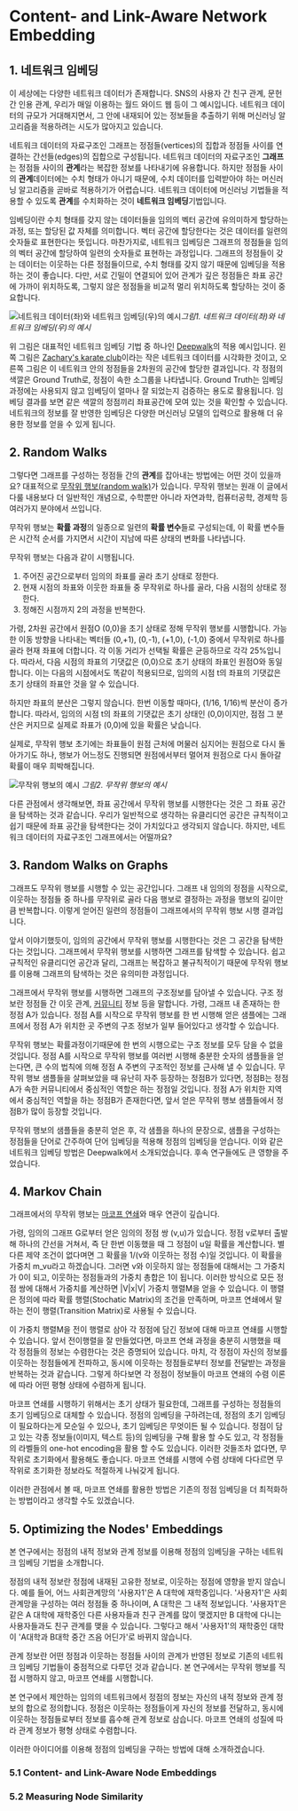 # Content- and Link-Aware Network Embedding

## 1. 네트워크 임베딩

   이 세상에는 다양한 네트워크 데이터가 존재합니다.
   SNS의 사용자 간 친구 관계, 문헌 간 인용 관계, 우리가 매일 이용하는 월드 와이드 웹 등이 그 예시입니다.
   네트워크 데이터의 규모가 거대해지면서, 그 안에 내재되어 있는 정보들을 추출하기 위해 머신러닝 알고리즘을 적용하려는 시도가 많아지고 있습니다.

   네트워크 데이터의 자료구조인 그래프는 정점들(vertices)의 집합과 정점들 사이를 연결하는 간선들(edges)의 집합으로 구성됩니다.
   네트워크 데이터의 자료구조인 **그래프**는 정점들 사이의 **관계**라는 복잡한 정보를 나타내기에 유용합니다.
   하지만 정점들 사이의 **관계**데이터에는 수치 형태가 아니기 때문에, 수치 데이터를 입력받아야 하는 머신러닝 알고리즘을 곧바로 적용하기가 어렵습니다.
   네트워크 데이터에 머신러닝 기법들을 적용할 수 있도록 **관계**를 수치화하는 것이 **네트워크 임베딩**기법입니다.

   임베딩이란 수치 형태를 갖지 않는 데이터들을 임의의 벡터 공간에 유의미하게 할당하는 과정, 또는 할당된 값 자체를 의미합니다.
   벡터 공간에 할당한다는 것은 데이터를 일련의 숫자들로 표현한다는 뜻입니다.
   마찬가지로, 네트워크 임베딩은 그래프의 정점들을 임의의 벡터 공간에 할당하여 일련의 숫자들로 표현하는 과정입니다.
   그래프의 정점들이 갖는 데이터는 이웃하는 다른 정점들이므로, 수치 형태를 갖지 않기 때문에 임베딩을 적용하는 것이 좋습니다.
   다만, 서로 긴밀이 연결되어 있어 관계가 깊은 정점들은 좌표 공간에 가까이 위치하도록, 그렇지 않은 정점들을 비교적 멀리 위치하도록 할당하는 것이 중요합니다.

   ![네트워크 데이터(좌)와 네트워크 임베딩(우)의 예시](./resources/Deepwalk_Karate.png)*그림1. 네트워크 데이터(좌)와 네트워크 임베딩(우)의 예시*

   위 그림은 대표적인 네트워크 임베딩 기법 중 하나인 [Deepwalk](https://arxiv.org/abs/1403.6652)의 적용 예시입니다.
   왼쪽 그림은 [Zachary's karate club](https://en.wikipedia.org/wiki/Zachary%27s_karate_club)이라는 작은 네트워크 데이터를 시각화한 것이고, 오른쪽 그림은 이 네트워크 안의 정점들을 2차원의 공간에 할당한 결과입니다.
   각 정점의 색깔은 Ground Truth로, 정점이 속한 소그룹을 나타냅니다.
   Ground Truth는 임베딩 과정에는 사용되지 않고 임베딩이 얼마나 잘 되었는지 검증하는 용도로 활용됩니다.
   임베딩 결과를 보면 같은 색깔의 정점끼리 좌표공간에 모여 있는 것을 확인할 수 있습니다.
   네트워크의 정보를 잘 반영한 임베딩은 다양한 머신러닝 모델의 입력으로 활용해 더 유용한 정보를 얻을 수 있게 됩니다.

## 2. Random Walks

   그렇다면 그래프를 구성하는 정점들 간의 **관계**를 잡아내는 방법에는 어떤 것이 있을까요?
   대표적으로 [무작위 행보(random walk)](https://en.wikipedia.org/wiki/Random_walk)가 있습니다.
   무작위 행보는 원래 이 글에서 다룰 내용보다 더 일반적인 개념으로, 수학뿐만 아니라 자연과학, 컴퓨터공학, 경제학 등 여러가지 분야에서 쓰입니다.

   무작위 행보는 **확률 과정**의 일종으로 일련의 **확률 변수**들로 구성되는데, 이 확률 변수들은 시간적 순서를 가지면서 시간이 지남에 따른 상태의 변화를 나타냅니다.

   <!-- 무작위 행보 시행 과정 -->
   무작위 행보는 다음과 같이 시행됩니다.

   1. 주어진 공간으로부터 임의의 좌표를 골라 초기 상태로 정한다.
   2. 현재 시점의 좌표와 이웃한 좌표들 중 무작위로 하나를 골라, 다음 시점의 상태로 정한다.
   3. 정해진 시점까지 2의 과정을 반복한다.

   <!-- 무작위 행보 시행의 성질 -->
   가령, 2차원 공간에서 원점O (0,0)을 초기 상태로 정해 무작위 행보를 시행합니다.
   가능한 이동 방향을 나타내는 벡터들 (0,+1), (0,-1), (+1,0), (-1,0) 중에서 무작위로 하나를 골라 현재 좌표에 더합니다.
   각 이동 거리가 선택될 확률은 균등하므로 각각 25%입니다.
   따라서, 다음 시점의 좌표의 기댓값은 (0,0)으로 초기 상태의 좌표인 원점O와 동일합니다.
   이는 다음의 시점에서도 똑같이 적용되므로, 임의의 시점 t의 좌표의 기댓값은 초기 상태의 좌표안 것을 알 수 있습니다.

   하지만 좌표의 분산은 그렇지 않습니다.
   한번 이동할 때마다, (1/16, 1/16)씩 분산이 증가합니다.
   따라서, 임의의 시점 t의 좌표의 기댓값은 초기 상태인 (0,0)이지만, 점점 그 분산은 커지므로 실제로 좌표가 (0,0)에 있을 확률은 낮습니다.

   실제로, 무작위 행보 초기에는 좌표들이 원점 근처에 머물러 심지어는 원점으로 다시 돌아가기도 하나,
   행보가 어느정도 진행되면 원점에서부터 멀어져 원점으로 다시 돌아갈 확률이 매우 희박해집니다.

   ![무작위 행보의 예시](./resources/Random_Walk.png)
   *그림2. 무작위 행보의 예시*

   다른 관점에서 생각해보면, 좌표 공간에서 무작위 행보를 시행한다는 것은 그 좌표 공간을 탐색하는 것과 같습니다.
   우리가 일반적으로 생각하는 유클리디언 공간은 규칙적이고 쉽기 때문에 좌표 공간을 탐색한다는 것이 가치있다고 생각되지 않습니다.
   하지만, 네트워크 데이터의 자료구조인 그래프에서는 어떨까요?

## 3. Random Walks on Graphs

   <!-- 랜덤워크를 그래프에도 적용할 수 있음을 보인다. -->
   그래프도 무작위 행보를 시행할 수 있는 공간입니다.
   그래프 내 임의의 정점을 시작으로, 이웃하는 정점들 중 하나를 무작위로 골라 다음 행보로 결정하는 과정을 행보의 길이만큼 반복합니다.
   이렇게 얻어진 일련의 정점들이 그래프에서의 무작위 행보 시행 결과입니다.

   <!-- 그래프에서 랜덤워크 시행의 의미 -->
   앞서 이야기했듯이, 임의의 공간에서 무작위 행보를 시행한다는 것은 그 공간을 탐색한다는 것입니다.
   그래프에서 무작위 행보를 시행하면 그래프를 탐색할 수 있습니다.
   쉽고 규칙적인 유클리디언 공간과 달리, 그래프는 복잡하고 불규칙적이기 때문에 무작위 행보를 이용해 그래프의 탐색하는 것은 유의미한 과정입니다.

   그래프에서 무작위 행보를 시행하면 그래프의 구조정보를 담아낼 수 있습니다.
   구조 정보란 정점들 간 이웃 관계, [커뮤니티](https://en.wikipedia.org/wiki/Community_structure) 정보 등을 말합니다.
   가령, 그래프 내 존재하는 한 정점 A가 있습니다.
   정점 A를 시작으로 무작위 행보를 한 번 시행해 얻은 샘플에는 그래프에서 정점 A가 위치한 곳 주변의 구조 정보가 일부 들어있다고 생각할 수 있습니다.

   <!-- 랜덤워크를 충분히 시행하여 확률 과정의 기댓값을 구함. -->
   무작위 행보는 확률과정이기때문에 한 번의 시행으로는 구조 정보를 모두 담을 수 없을 것입니다.
   정점 A를 시작으로 무작위 행보를 여러번 시행해 충분한 숫자의 샘플들을 얻는다면, 큰 수의 법칙에 의해 정점 A 주변의 구조적인 정보를 근사해 낼 수 있습니다.
   무작위 행보 샘플들을 살펴보았을 때 유난히 자주 등장하는 정점B가 있다면, 정점B는 정점A가 속한 커뮤니티에서 중심적인 역할은 하는 정점일 것입니다.
   정점 A가 위치한 지역에서 중심적인 역할을 하는 정점B가 존재한다면, 앞서 얻은 무작위 행보 샘플들에서 정점B가 많이 등장할 것입니다.

   무작위 행보의 샘플들을 충분히 얻은 후, 각 샘플을 하나의 문장으로, 샘플을 구성하는 정점들을 단어로 간주하여 단어 임베딩을 적용해 정점의 임베딩을 얻습니다.
   이와 같은 네트워크 임베딩 방법은 Deepwalk에서 소개되었습니다.
   후속 연구들에도 큰 영향을 주었습니다.

## 4. Markov Chain

   그래프에서의 무작위 행보는 [마코프 연쇄](https://en.wikipedia.org/wiki/Markov_chain)와 매우 연관이 깊습니다.

   가령, 임의의 그래프 G로부터 얻은 임의의 정점 쌍 (v,u)가 있습니다.
   정점 v로부터 출발해 하나의 간선을 거쳐서, 즉 단 한번 이동했을 때 그 정점이 u일 확률을 계산합니다.
   별다른 제약 조건이 없다며면 그 확률을 1/(v와 이웃하는 정점 수)일 것입니다.
   이 확률을 가중치 m_vu라고 하겠습니다.
   그러면 v와 이웃하지 않는 정점들에 대해서는 그 가중치가 0이 되고, 이웃하는 정점들과의 가중치 총합은 1이 됩니다.
   이러한 방식으로 모든 정점 쌍에 대해서 가중치를 계산하면 |V|x|V| 가중치 행렬M을 얻을 수 있습니다.
   이 행렬은 정의에 따라 확률 행렬(Stochatic Matrix)의 조건을 만족하며, 마코프 연쇄에서 말하는 전이 행렬(Transition Matrix)로 사용될 수 있습니다.

   이 가중치 행렬M을 전이 행렬로 삼아 각 정점에 담긴 정보에 대해 마코프 연쇄를 시행할 수 있습니다.
   앞서 전이행렬을 잘 만들었다면, 마코프 연쇄 과정을 충분히 시행했을 때 각 정점들의 정보는 수렴한다는 것은 증명되어 있습니다.
   마치, 각 정점이 자신의 정보를 이웃하는 정점들에게 전파하고, 동시에 이웃하는 정점들로부터 정보를 전달받는 과정을 반복하는 것과 같습니다.
   그렇게 하다보면 각 정점이 정보들이 마코프 연쇄의 수렴 이론에 따라 어떤 평형 상태에 수렴하게 됩니다.
   <!-- 그 수렴 상태에서 정점 정보들의 분포가 그래프의 구조정보가 잘 반영된 상태라고 볼 수 있습니다. -->

   <!-- 초기 임베딩의 필요성 -->
   마코프 연쇄를 시행하기 위해서는 초기 상태가 필요한데, 그래프를 구성하는 정점들의 초기 임베딩으로 대체할 수 있습니다.
   정점의 임베딩을 구하려는데, 정점의 초기 임베딩이 필요하다는게 모순일 수 있으나, 초기 임베딩은 무엇이든 될 수 있습니다.
   정점이 담고 있는 각종 정보들(이미지, 텍스트 등)의 임베딩을 구해 활용 할 수도 있고, 각 정점들의 라벨들의 one-hot encoding을 활용 할 수도 있습니다.
   이러한 것들조차 없다면, 무작위로 초기화에서 활용해도 좋습니다.
   마코프 연쇄를 시행에 수렴 상태에 다다르면 무작위로 초기화한 정보라도 적절하게 나눠갖게 됩니다.

   이러한 관점에서 볼 때, 마코프 연쇄를 활용한 방법은 기존의 정점 임베딩을 더 최적화하는 방법이라고 생각할 수도 있겠습니다.

## 5. Optimizing the Nodes' Embeddings

   본 연구에서는 정점의 내적 정보와 관계 정보를 이용해 정점의 임베딩을 구하는 네트워크 임베딩 기법을 소개합니다.

   정점의 내적 정보란 정점에 내재된 고유한 정보로, 이웃하는 정점에 영향을 받지 않습니다.
   예를 들어, 어느 사회관계망의 '사용자1'은 A 대학에 재학중입니다.
   '사용자1'은 사회관계망을 구성하는 여러 정점들 중 하나이며, A 대학은 그 내적 정보입니다.
   '사용자1'은 같은 A 대학에 재학중인 다른 사용자들과 친구 관계를 많이 맺겠지만 B 대학에 다니는 사용자들과도 친구 관계를 맺을 수 있습니다.
   그렇다고 해서 '사용자1'의 재학중인 대학이 'A대학과 B대학 중간 즈음 어딘가'로 바뀌지 않습니다.

   관계 정보란 어떤 정점과 이웃하는 정점들 사이의 관계가 반영된 정보로 기존의 네트워크 임베딩 기법들이 중점적으로 다루던 것과 같습니다.
   본 연구에서는 무작위 행보를 직접 시행하지 않고, 마코프 연쇄를 시행합니다.

   본 연구에서 제안하는 임의의 네트워크에서 정점의 정보는 자신의 내적 정보와 관계 정보의 합으로 정의합니다.
   정점은 이웃하는 정점들이게 자신의 정보를 전달하고, 동시에 이웃하는 정점들로부터 정보를 흡수해 관계 정보로 삼습니다.
   마코프 연쇄의 성질에 따라 관계 정보가 평형 상태로 수렴합니다.

   이러한 아이디어를 이용해 정점의 임베딩을 구하는 방법에 대해 소개하겠습니다.

### 5.1 Content- and Link-Aware Node Embeddings
   
   
   
### 5.2 Measuring Node Similarity

   
